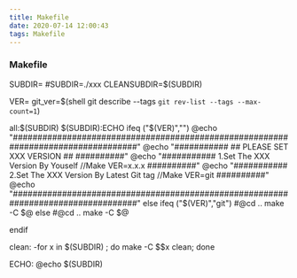 ```yaml
---
title: Makefile
date: 2020-07-14 12:00:43
tags: Makefile
---
```


### Makefile
SUBDIR=
#SUBDIR=./xxx
CLEANSUBDIR=$(SUBDIR)

VER=
git_ver=$(shell git describe --tags `git rev-list --tags --max-count=1`)
<!--more-->
all:$(SUBDIR)
$(SUBDIR):ECHO
ifeq ("$(VER)","")
	@echo "##################################################################################"
	@echo "###########            ## PLEASE SET XXX VERSION ##                     ##########"
	@echo "########### 1.Set The XXX Version By Youself //Make VER=x.x.x           ##########"
	@echo "########### 2.Set The XXX  Version By Latest Git tag //Make VER=git     ##########"
	@echo "##################################################################################"
else ifeq ("$(VER)","git")
	#@cd ..
	make -C $@
else
	#@cd ..
	make -C $@


endif

clean:
	-for x in $(SUBDIR) ; do make -C $$x clean; done

ECHO:
	@echo $(SUBDIR)
